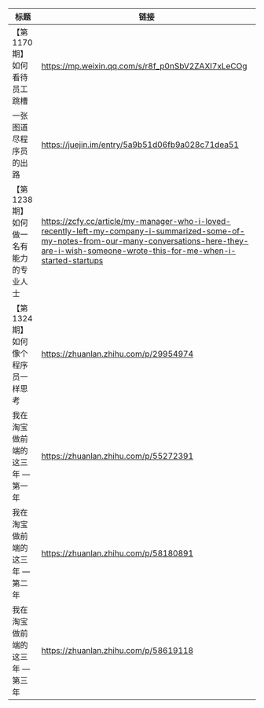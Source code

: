 |**标题**|**链接**|
|-|-|
|【第1170期】如何看待员工跳槽|<https://mp.weixin.qq.com/s/r8f_p0nSbV2ZAXI7xLeCOg>|
|一张图道尽程序员的出路|<https://juejin.im/entry/5a9b51d06fb9a028c71dea51>|
|【第1238期】如何做一名有能力的专业人士| <https://zcfy.cc/article/my-manager-who-i-loved-recently-left-my-company-i-summarized-some-of-my-notes-from-our-many-conversations-here-they-are-i-wish-someone-wrote-this-for-me-when-i-started-startups>|
|【第1324期】如何像个程序员一样思考| <https://zhuanlan.zhihu.com/p/29954974>|
| 我在淘宝做前端的这三年 — 第一年| <https://zhuanlan.zhihu.com/p/55272391>|
| 我在淘宝做前端的这三年 — 第二年| <https://zhuanlan.zhihu.com/p/58180891>|
| 我在淘宝做前端的这三年 — 第三年| <https://zhuanlan.zhihu.com/p/58619118>|